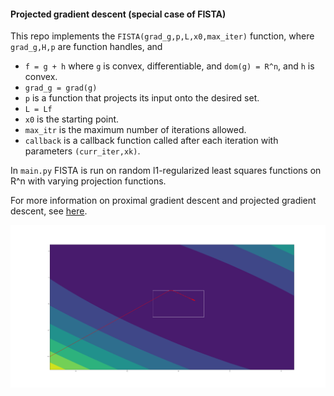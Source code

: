 #### Projected gradient descent (special case of FISTA)

This repo implements the `FISTA(grad_g,p,L,x0,max_iter)` function, where `grad_g,H,p` are function handles, and
- `f = g + h` where `g` is convex, differentiable, and `dom(g) = R^n`, and `h` is convex.
- `grad_g = grad(g)`
- `p` is a function that projects its input onto the desired set.
- `L = Lf`
- `x0` is the starting point.
- `max_itr` is the maximum number of iterations allowed.
- `callback` is a callback function called after each iteration with parameters `(curr_iter,xk)`.

In `main.py` FISTA is run on random l1-regularized least squares functions on R^n with varying projection functions.

For more information on proximal gradient descent and projected gradient descent, see [here](https://hough.ai/2020/12/03/prox-gd/).

![box projected descent example](box_proj_GD.png)
